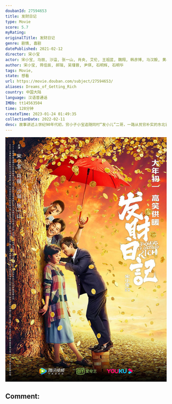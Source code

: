 ```yaml
---
doubanId: 27594653
title: 发财日记
type: Movie
score: 5.7
myRating: 
originalTitle: 发财日记
genre: 剧情, 喜剧
datePublished: 2021-02-12
director: 宋小宝
actor: 宋小宝, 马丽, 沙溢, 张一山, 肖央, 艾伦, 王祖蓝, 魏翔, 韩彦博, 马汉毅, 黄小蕾, 肖添仁, 文松, 宋晓峰, 张家豪, 程野, 杨树林, 王小虎, 贾舒涵, 周弋楠, 孙小飞, 郑千里
author: 宋小宝, 蒋佳辰, 郝瑞, 吴瑾蓉, 尹琪, 石明辉, 石明华
tags: Movie, 
state: 想看
url: https://movie.douban.com/subject/27594653/
aliases: Dreams_of_Getting_Rich
country: 中国大陆
language: 汉语普通话
IMDb: tt14563504
time: 128分钟
createTime: 2023-01-24 01:49:35
collectionDate: 2022-02-11
desc: 故事讲述上世纪90年代初，穷小子小宝追随同村“发小儿”二哥，一路从贫穷朴实的东北农村来到了经济飞速发展的深圳。期间，两人无意中收留了一个嗷嗷待哺的婴儿，生活困窘的小宝和二哥该如何将孩子抚养长大？当小宝...
---
```


![image](assets/p2632091530.jpg)

Comment: 
---

